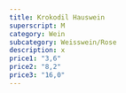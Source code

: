 ```yaml
---
title: Krokodil Hauswein
superscript: M
category: Wein
subcategory: Weisswein/Rose
description: x
price1: "3,6"
price2: "8,2"
price3: "16,0"
---
```

